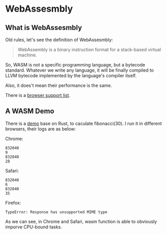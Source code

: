# WebAssesmbly

## What is WebAssesmbly

Old rules, let's see the definition of WebAssesmbly:

> WebAssembly is a binary instruction format for a stack-based virtual machine.

So, WASM is not a specific programming language, but a bytecode standard. Whatever we write any language, it will be finally compiled to LLVM bytecode implemented by the language's compiler itself.

Also, it does't mean their performance is the same.

There is a [browser support list](https://caniuse.com/#search=wasm).

## A WASM Demo

There is a [demo](https://github.com/Bert0324/wasm-demo) base on Rust, to caculate fibonacci(30). I run it in different browsers, their logs are as below:

Chrome:

```log
832040
9
832040
28
```

Safari:

```log
832040
6
832040
35
```

Firefox:

```log
TypeError: Response has unsupported MIME type
```

As we can see, in Chrome and Safari, wasm function is able to obviously imporve CPU-bound
tasks.

